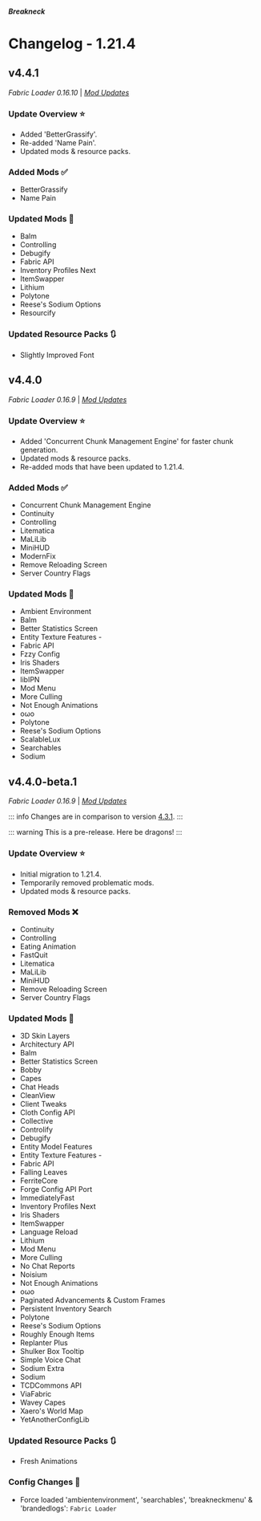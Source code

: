 




##### Breakneck

# Changelog - 1.21.4

## v4.4.1 <a href='#v4.4.1' id='v4.4.1'></a>

*Fabric Loader 0.16.10* | *[Mod Updates](https://github.com/CrismPack/Breakneck/blob/1.21.4/Changelogs/changelog_mods_4.4.1.md)*

### Update Overview ⭐

- Added 'BetterGrassify'.
- Re-added 'Name Pain'.
- Updated mods & resource packs.

### Added Mods ✅

- BetterGrassify
- Name Pain

### Updated Mods 🔄

- Balm
- Controlling
- Debugify
- Fabric API
- Inventory Profiles Next
- ItemSwapper
- Lithium
- Polytone
- Reese's Sodium Options
- Resourcify

### Updated Resource Packs 🔃

- Slightly Improved Font

## v4.4.0 <a href='#v4.4.0' id='v4.4.0'></a>

*Fabric Loader 0.16.9* | *[Mod Updates](https://github.com/CrismPack/Breakneck/blob/1.21.4/Changelogs/changelog_mods_4.4.0.md)*

### Update Overview ⭐

- Added 'Concurrent Chunk Management Engine' for faster chunk generation.
- Updated mods & resource packs.
- Re-added mods that have been updated to 1.21.4.

### Added Mods ✅

- Concurrent Chunk Management Engine
- Continuity
- Controlling
- Litematica
- MaLiLib
- MiniHUD
- ModernFix
- Remove Reloading Screen
- Server Country Flags

### Updated Mods 🔄

- Ambient Environment
- Balm
- Better Statistics Screen
- Entity Texture Features -
- Fabric API
- Fzzy Config
- Iris Shaders
- ItemSwapper
- libIPN
- Mod Menu
- More Culling
- Not Enough Animations
- oωo
- Polytone
- Reese's Sodium Options
- ScalableLux
- Searchables
- Sodium

## v4.4.0-beta.1 <a href='#v4.4.0-beta.1' id='v4.4.0-beta.1'></a>

*Fabric Loader 0.16.9* | *[Mod Updates](https://github.com/CrismPack/Breakneck/blob/1.21.4/Changelogs/changelog_mods_4.4.0-beta.1.md)*

::: info
Changes are in comparison to version [4.3.1](1.21.3.md#v4.3.1).
:::

::: warning
This is a pre-release. Here be dragons!
:::

### Update Overview ⭐

- Initial migration to 1.21.4.
- Temporarily removed problematic mods.
- Updated mods & resource packs.

### Removed Mods ❌

- Continuity
- Controlling
- Eating Animation
- FastQuit
- Litematica
- MaLiLib
- MiniHUD
- Remove Reloading Screen
- Server Country Flags

### Updated Mods 🔄

- 3D Skin Layers
- Architectury API
- Balm
- Better Statistics Screen
- Bobby
- Capes
- Chat Heads
- CleanView
- Client Tweaks
- Cloth Config API
- Collective
- Controlify
- Debugify
- Entity Model Features
- Entity Texture Features -
- Fabric API
- Falling Leaves
- FerriteCore
- Forge Config API Port
- ImmediatelyFast
- Inventory Profiles Next
- Iris Shaders
- ItemSwapper
- Language Reload
- Lithium
- Mod Menu
- More Culling
- No Chat Reports
- Noisium
- Not Enough Animations
- oωo
- Paginated Advancements & Custom Frames
- Persistent Inventory Search
- Polytone
- Reese's Sodium Options
- Roughly Enough Items
- Replanter Plus
- Shulker Box Tooltip
- Simple Voice Chat
- Sodium Extra
- Sodium
- TCDCommons API
- ViaFabric
- Wavey Capes
- Xaero's World Map
- YetAnotherConfigLib

### Updated Resource Packs 🔃

- Fresh Animations

### Config Changes 📝

- Force loaded 'ambientenvironment', 'searchables', 'breakneckmenu' & 'brandedlogs': `Fabric Loader`
